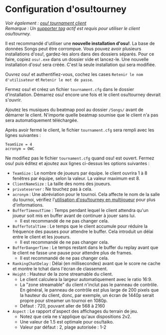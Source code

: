 # Configuration d'osu!tourney

*Voir également : [osu! tournament client](/wiki/osu!_tournament_client)*\
*Remarque : Un [supporter tag](/wiki/osu!supporter) actif est requis pour utiliser le client osu!tourney.*

Il est recommandé d'utiliser une **nouvelle installation d'osu!**. La base de données Songs peut être corrompue. Vous pouvez avoir plusieurs installations d'osu!, gardez-les alors dans des dossiers séparés.
Pour ce faire, copiez `osu!.exe` dans un dossier vide et lancez-le. Une nouvelle installation d'osu! sera créée. C'est la seule installation qui sera modifiée.

Ouvrez osu! et authentifiez-vous, cochez les cases `Retenir le nom d'utilisateur` et `Retenir le mot de passe`.

Fermez osu! et créez un fichier `tournament.cfg` dans le dossier d'installation. Démarrez osu! encore une fois et le client osu!tourney devrait s'ouvrir.

Ajoutez les musiques du beatmap pool au dossier `/Songs/` avant de démarrer le client. N'importe quelle beatmap soumise que le client n'a pas sera automatiquement téléchargée.

Après avoir fermé le client, le fichier `tournament.cfg` sera rempli avec les lignes suivantes :

```
TeamSize = 4
acronym = OWC
```

Ne modifiez pas le fichier `tournament.cfg` quand osu! est ouvert. Fermez osu! puis éditez et ajoutez aux lignes ci-dessus les options suivantes :

- `TeamSize` : Le nombre de joueurs par équipe. le client ouvrira 1 à 8 fenêtres par équipe, selon la valeur. La valeur maximum est 8.
- `ClientNameSize` : La taille des noms des joueurs.
- `privateserver` : Ne touchez pas à cela.
- `acronym` : Une abréviation pour le tournoi. Cela affecte le nom de la salle du tournoi, vérifiez l'[utilisation d'osu!tourney en multijoueur](/wiki/osu!_tournament_client/osu!tourney/Multiplayer_usage) pour plus d'informations.
- `BufferTimeoutTime` : Temps pendant lequel le client attendra qu'un joueur soit mis en buffer avant de continuer à jouer sans lui.
  - Il est recommandé de ne pas changer cela.
- `BufferTotalTime` : Le temps que le client accumule pour réduire la fréquence des pauses pour attendre le buffer. Cela introduit un délai entre le client et les joueurs.
  - Il est recommandé de ne pas changer cela.
- `BufferDangerTime` : Le temps restant dans le buffer du replay avant que le client ne fasse une pause pour attendre plus de frames.
  - Il est recommandé de ne pas changer cela.
- `RankingChatDelay` : Délai (en millisecondes) avant que le score ne cache et montre le tchat dans l'écran de classement.
- `Height` : Hauteur de la zone streamable du client.
  - Le client calculera la largeur automatiquement avec le ratio 16:9.
  - La "zone streamable" du client n'inclut pas le panneau de contrôle. En général, le panneau de contrôle est plus large de 200 pixels que la hauteur du client, donc, par exemple, un écran de 1440p serait propre pour streamer un tournoi en 1080p.
  - Défaut : 720, pouvant aller de 568 à 2160
- `Aspect` : Le rapport d'aspect des affichages du terrain de jeu.
  - Notez que cela ne s'applique qu'aux dispositions 2v2.
  - Une valeur de 1.5 est optimale pour osu!taiko.
  - Valeur par défaut : 2, plage autorisée : 1-2
